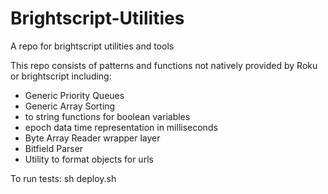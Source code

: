 # Brightscript-Utilities
A repo for brightscript utilities and tools

This repo consists of patterns and functions not natively provided by Roku or brightscript including:
* Generic Priority Queues 
* Generic Array Sorting 
* to string functions for boolean variables
* epoch data time representation in milliseconds 
* Byte Array Reader wrapper layer
* Bitfield Parser
* Utility to format objects for urls

To run tests:
sh deploy.sh <ip> <password>
